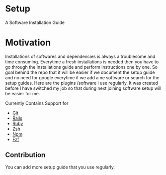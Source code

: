 # Setup

A Software Installation Guide

# Motivation

Installations of softwares and dependencies is always a troublesome and time consuming. Everytime a fresh installations is needed then you have to go through the installations guide and perform instructions one by one. So goal behind the repo that it will be easier if we document the setup guide and no need for google everytime if we add a ne software or search for the setup guides. Here are the plugins /software i use regularly. It was created before I have switched my job so that during next joining software setup will be easier for me. 



Currently Contains Support for 
- [Git](https://github.com/junipdewan/Setup/blob/master/git.md) 
- [Rails](https://github.com/junipdewan/Setup/blob/master/Rails.md) 
- [Ruby](https://github.com/junipdewan/Setup/blob/master/Ruby.md) 
- [Zsh](https://github.com/junipdewan/Setup/blob/master/zsh_setup.md)
- [Npm](https://github.com/junipdewan/Setup/blob/master/npm.md)
- [Fzf](https://github.com/junipdewan/Setup/blob/master/fzf.md)


## Contribution 

 You can add more setup guide that you use regularly.




